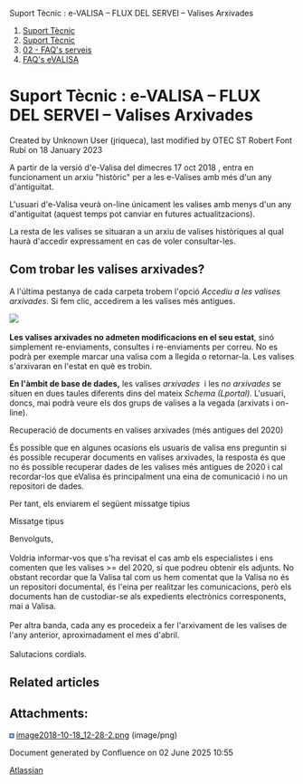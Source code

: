 Suport Tècnic : e-VALISA – FLUX DEL SERVEI – Valises Arxivades  

1.  [Suport Tècnic](index.html)
2.  [Suport Tècnic](13893782.html)
3.  [02 - FAQ's serveis](26313393.html)
4.  [FAQ's eVALISA](28705569.html)

Suport Tècnic : e-VALISA – FLUX DEL SERVEI – Valises Arxivades
==============================================================

Created by Unknown User (jriqueca), last modified by OTEC ST Robert Font Rubí on 18 January 2023

A partir de la versió d'e-Valisa del dimecres 17 oct 2018 , entra en funcionament un arxiu "històric" per a les e-Valises amb més d'un any d'antiguitat.

L'usuari d'e-Valisa veurà on-line únicament les valises amb menys d'un any d'antiguitat (aquest temps pot canviar en futures actualitzacions).

La resta de les valises se situaran a un arxiu de valises històriques al qual haurà d'accedir expressament en cas de voler consultar-les.

Com trobar les valises arxivades?
---------------------------------

A l'última pestanya de cada carpeta trobem l'opció _Accediu a les valises arxivades_. Si fem clic, accedirem a les valises més antigues.

![](attachments/26313427/26314719.png)

  

**Les valises arxivades no admeten modificacions en el seu estat**, sinó simplement re-enviaments, consultes i re-enviaments per correu. No es podrà per exemple marcar una valisa com a llegida o retornar-la. Les valises s'arxivaran en l'estat en què es trobin.

**En l'àmbit de base de dades,** les valises _arxivades_  i les _no arxivades_ se situen en dues taules diferents dins del mateix _Schema (Lportal)._ L'usuari, doncs, mai podrà veure els dos grups de valises a la vegada (arxivats i on-line).

  

  

Recuperació de documents en valises arxivades (més antigues del 2020)

És possible que en algunes ocasions els usuaris de valisa ens preguntin si és possible recuperar documents en valises arxivades, la resposta és que no és possible recuperar dades de les valises més antigues de 2020 i cal recordar-los que eValisa és principalment una eina de comunicació i no un repositori de dades.

Per tant, els enviarem el següent missatge tipius

Missatge tipus

Benvolguts,  
   
Voldria informar-vos que s'ha revisat el cas amb els especialistes i ens comenten que les valises >= del 2020, sí que podreu obtenir els adjunts. No obstant recordar que la Valisa tal com us hem comentat que la Valisa no és un repositori documental, és l'eina per realitzar les comunicacions, però els documents han de custodiar-se als expedients electrònics corresponents, mai a Valisa.  
   
Per altra banda, cada any es procedeix a fer l'arxivament de les valises de l'any anterior, aproximadament el mes d'abril.   
   
Salutacions cordials.

  

  

  

  

  

  

  

Related articles
----------------

  

Attachments:
------------

![](images/icons/bullet_blue.gif) [image2018-10-18\_12-28-2.png](attachments/26313427/26314719.png) (image/png)  

Document generated by Confluence on 02 June 2025 10:55

[Atlassian](http://www.atlassian.com/)